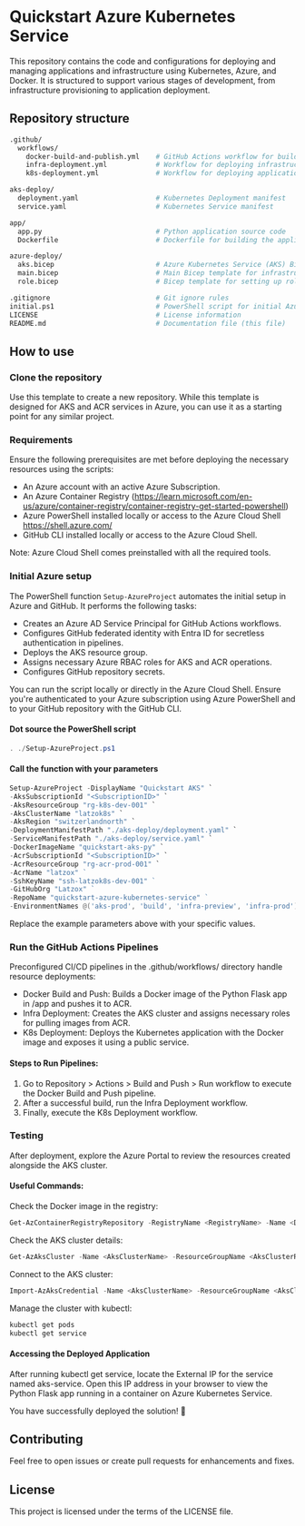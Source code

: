 # Quickstart Azure Kubernetes Service

This repository contains the code and configurations for deploying and managing applications and infrastructure using Kubernetes, Azure, and Docker. It is structured to support various stages of development, from infrastructure provisioning to application deployment.

## Repository structure

```bash
.github/
  workflows/
    docker-build-and-publish.yml    # GitHub Actions workflow for building and publishing Docker images
    infra-deployment.yml            # Workflow for deploying infrastructure
    k8s-deployment.yml              # Workflow for deploying applications to Kubernetes

aks-deploy/ 
  deployment.yaml                   # Kubernetes Deployment manifest
  service.yaml                      # Kubernetes Service manifest

app/  
  app.py                            # Python application source code
  Dockerfile                        # Dockerfile for building the application image

azure-deploy/ 
  aks.bicep                         # Azure Kubernetes Service (AKS) Bicep template
  main.bicep                        # Main Bicep template for infrastructure deployment
  role.bicep                        # Bicep template for setting up roles and permissions

.gitignore                          # Git ignore rules
initial.ps1                         # PowerShell script for initial Azure setup
LICENSE                             # License information
README.md                           # Documentation file (this file)

```

## How to use

### Clone the repository
Use this template to create a new repository. While this template is designed for AKS and ACR services in Azure, you can use it as a starting point for any similar project.

### Requirements
Ensure the following prerequisites are met before deploying the necessary resources using the scripts:

- An Azure account with an active Azure Subscription.
- An Azure Container Registry (https://learn.microsoft.com/en-us/azure/container-registry/container-registry-get-started-powershell)
- Azure PowerShell installed locally or access to the Azure Cloud Shell https://shell.azure.com/
- GitHub CLI installed locally or access to the Azure Cloud Shell.

Note: Azure Cloud Shell comes preinstalled with all the required tools.

### Initial Azure setup
The PowerShell function `Setup-AzureProject` automates the initial setup in Azure and GitHub. It performs the following tasks:

- Creates an Azure AD Service Principal for GitHub Actions workflows.
- Configures GitHub federated identity with Entra ID for secretless authentication in pipelines.
- Deploys the AKS resource group.
- Assigns necessary Azure RBAC roles for AKS and ACR operations.
- Configures GitHub repository secrets.

You can run the script locally or directly in the Azure Cloud Shell. Ensure you're authenticated to your Azure subscription using Azure PowerShell and to your GitHub repository with the GitHub CLI.

#### Dot source the PowerShell script
```PowerShell
. ./Setup-AzureProject.ps1
```

#### Call the function with your parameters

```PowerShell
Setup-AzureProject -DisplayName "Quickstart AKS" `
-AksSubscriptionId "<SubscriptionID>" `
-AksResourceGroup "rg-k8s-dev-001" `
-AksClusterName "latzok8s" `
-AksRegion "switzerlandnorth" `
-DeploymentManifestPath "./aks-deploy/deployment.yaml" `
-ServiceManifestPath "./aks-deploy/service.yaml" `
-DockerImageName "quickstart-aks-py" `
-AcrSubscriptionId "<SubscriptionID>" `
-AcrResourceGroup "rg-acr-prod-001" `
-AcrName "latzox" ` 
-SshKeyName "ssh-latzok8s-dev-001" ` 
-GitHubOrg "Latzox" ` 
-RepoName "quickstart-azure-kubernetes-service" ` 
-EnvironmentNames @('aks-prod', 'build', 'infra-preview', 'infra-prod')

```
Replace the example parameters above with your specific values.

### Run the GitHub Actions Pipelines
Preconfigured CI/CD pipelines in the .github/workflows/ directory handle resource deployments:

- Docker Build and Push: Builds a Docker image of the Python Flask app in /app and pushes it to ACR.
- Infra Deployment: Creates the AKS cluster and assigns necessary roles for pulling images from ACR.
- K8s Deployment: Deploys the Kubernetes application with the Docker image and exposes it using a public service.

#### Steps to Run Pipelines:
1. Go to Repository > Actions > Build and Push > Run workflow to execute the Docker Build and Push pipeline.
2. After a successful build, run the Infra Deployment workflow.
3. Finally, execute the K8s Deployment workflow.


### Testing
After deployment, explore the Azure Portal to review the resources created alongside the AKS cluster.

#### Useful Commands:
Check the Docker image in the registry:

```PowerShell
Get-AzContainerRegistryRepository -RegistryName <RegistryName> -Name <DockerImageName>
```

Check the AKS cluster details:

```PowerShell
Get-AzAksCluster -Name <AksClusterName> -ResourceGroupName <AksClusterResourceGroupName>
```

Connect to the AKS cluster:
```PowerShell
Import-AzAksCredential -Name <AksClusterName> -ResourceGroupName <AksClusterResourceGroupName>
```

Manage the cluster with kubectl:
```Bash
kubectl get pods
kubectl get service
```

#### Accessing the Deployed Application
After running kubectl get service, locate the External IP for the service named aks-service. Open this IP address in your browser to view the Python Flask app running in a container on Azure Kubernetes Service.

You have successfully deployed the solution! 🎉

## Contributing
Feel free to open issues or create pull requests for enhancements and fixes.

## License
This project is licensed under the terms of the LICENSE file.